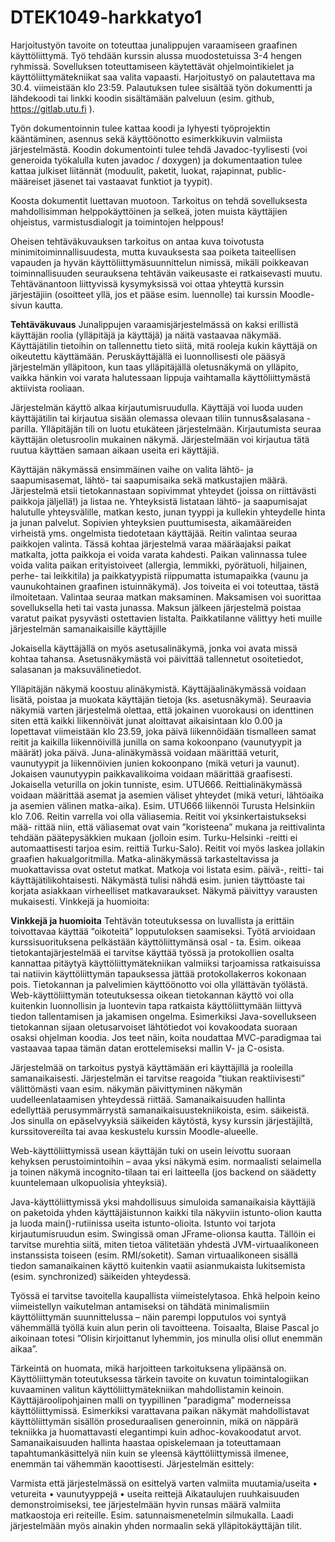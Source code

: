 # DTEK1049-harkkatyo1

Harjoitustyön tavoite on toteuttaa junalippujen varaamiseen graafinen käyttöliittymä. Työ
tehdään kurssin alussa muodostetuissa 3-4 hengen ryhmissä. Sovelluksen toteuttamiseen
käytettävät ohjelmointikielet ja käyttöliittymätekniikat saa valita vapaasti. Harjoitustyö on
palautettava ma 30.4. viimeistään klo 23:59. Palautuksen tulee sisältää työn dokumentti
ja lähdekoodi tai linkki koodin sisältämään palveluun (esim. github, https://gitlab.utu.fi ).

Työn dokumentoinnin tulee kattaa koodi ja lyhyesti työprojektin kääntäminen, asennus
sekä käyttöönotto esimerkkikuvin valmiista järjestelmästä. Koodin dokumentointi tulee
tehdä Javadoc-tyylisesti (voi generoida työkalulla kuten javadoc / doxygen) ja dokumentaation
tulee kattaa julkiset liitännät (moduulit, paketit, luokat, rajapinnat, public-määreiset
jäsenet tai vastaavat funktiot ja tyypit).

Koosta dokumentit luettavan muotoon.
Tarkoitus on tehdä sovelluksesta mahdollisimman helppokäyttöinen ja selkeä, joten
muista käyttäjien ohjeistus, varmistusdialogit ja toimintojen helppous!

Oheisen tehtäväkuvauksen tarkoitus on antaa kuva toivotusta minimitoiminnallisuudesta,
mutta kuvauksesta saa poiketa taiteellisen vapauden ja hyvän käyttöliittymäsuunnittelun
nimissä, mikäli poikkeavan toiminnallisuuden seurauksena tehtävän vaikeusaste ei ratkaisevasti
muutu. Tehtävänantoon liittyvissä kysymyksissä voi ottaa yhteyttä kurssin järjestäjiin
(osoitteet yllä, jos et pääse esim. luennolle) tai kurssin Moodle-sivun kautta.


**Tehtäväkuvaus**
Junalippujen varaamisjärjestelmässä on kaksi erillistä käyttäjän roolia (ylläpitäjä ja käyttäjä)
ja näitä vastaavaa näkymää. Käyttäjätilin tietoihin on tallennettu tieto siitä, mitä rooleja
kukin käyttäjä on oikeutettu käyttämään. Peruskäyttäjällä ei luonnollisesti ole pääsyä
järjestelmän ylläpitoon, kun taas ylläpitäjällä oletusnäkymä on ylläpito, vaikka hänkin voi
varata halutessaan lippuja vaihtamalla käyttöliittymästä aktiivista rooliaan.

Järjestelmän käyttö alkaa kirjautumisruudulla. Käyttäjä voi luoda uuden käyttäjätilin tai
kirjautua sisään olemassa olevaan tiliin tunnus&salasana -parilla. Ylläpitäjän tili on luotu
etukäteen järjestelmään. Kirjautumista seuraa käyttäjän oletusroolin mukainen näkymä.
Järjestelmään voi kirjautua tätä ruutua käyttäen samaan aikaan useita eri käyttäjiä.

Käyttäjän näkymässä ensimmäinen vaihe on valita lähtö- ja saapumisasemat, lähtö- tai
saapumisaika sekä matkustajien määrä. Järjestelmä etsii tietokannastaan sopivimmat
yhteydet (joissa on riittävästi paikkoja jäljellä!) ja listaa ne. Yhteyksistä listataan lähtö- ja
saapumisajat halutulle yhteysvälille, matkan kesto, junan tyyppi ja kullekin yhteydelle
hinta ja junan palvelut. Sopivien yhteyksien puuttumisesta, aikamääreiden virheistä yms.
ongelmista tiedotetaan käyttäjää. Reitin valintaa seuraa paikkojen valinta. Tässä kohtaa
järjestelmä varaa määräajaksi paikat matkalta, jotta paikkoja ei voida varata kahdesti.
Paikan valinnassa tulee voida valita paikan erityistoiveet (allergia, lemmikki, pyörätuoli,
hiljainen, perhe- tai leikkitila) ja paikkatyypistä riippumatta istumapaikka (vaunu ja vaunukohtainen
graafinen istuinnäkymä). Jos toiveita ei voi toteuttaa, tästä ilmoitetaan. Valintaa
seuraa matkan maksaminen. Maksamisen voi suorittaa sovelluksella heti tai vasta
junassa. Maksun jälkeen järjestelmä poistaa varatut paikat pysyvästi ostettavien listalta.
Paikkatilanne välittyy heti muille järjestelmän samanaikaisille käyttäjille

Jokaisella käyttäjällä on myös asetusalinäkymä, jonka voi avata missä kohtaa tahansa.
Asetusnäkymästä voi päivittää tallennetut osoitetiedot, salasanan ja maksuvälinetiedot.

Ylläpitäjän näkymä koostuu alinäkymistä. Käyttäjäalinäkymässä voidaan lisätä,
poistaa ja muokata käyttäjän tietoja (ks. asetusnäkymä). Seuraavia näkymiä varten järjestelmä
olettaa, että jokainen vuorokausi on identtinen siten että kaikki liikennöivät junat
aloittavat aikaisintaan klo 0.00 ja lopettavat viimeistään klo 23.59, joka päivä liikennöidään
tismalleen samat reitit ja kaikilla liikennöivillä junilla on sama kokoonpano (vaunutyypit
ja määrät) joka päivä. Juna-alinäkymässä voidaan määrittää veturit, vaunutyypit
ja liikennöivien junien kokoonpano (mikä veturi ja vaunut). Jokaisen vaunutyypin paikkavalikoima
voidaan määrittää graafisesti. Jokaisella veturilla on jokin tunniste, esim.
UTU666. Reittialinäkymässä voidaan määrittää asemat ja asemien väliset yhteydet
(mikä veturi, lähtöaika ja asemien välinen matka-aika). Esim. UTU666 liikennöi Turusta
Helsinkiin klo 7.06. Reitin varrella voi olla väliasemia. Reitit voi yksinkertaistukseksi mää-
rittää niin, että väliasemat ovat vain ”koristeena” mukana ja reittivalinta tehdään päätepysäkkien
mukaan (jolloin esim. Turku-Helsinki -reitti ei automaattisesti tarjoa esim. reittiä
Turku-Salo). Reitit voi myös laskea jollakin graafien hakualgoritmilla. Matka-alinäkymässä
tarkasteltavissa ja muokattavissa ovat ostetut matkat. Matkoja voi listata esim.
päivä-, reitti- tai käyttäjätilikohtaisesti. Näkymästä tulisi nähdä esim. junien täyttöaste tai
korjata asiakkaan virheelliset matkavaraukset. Näkymä päivittyy varausten mukaisesti.
Vinkkejä ja huomioita:


**Vinkkejä ja huomioita**
Tehtävän toteutuksessa on luvallista ja erittäin toivottavaa käyttää ”oikoteitä” lopputuloksen
saamiseksi. Työtä arvioidaan kurssisuorituksena pelkästään käyttöliittymänsä osal -
ta. Esim. oikeaa tietokantajärjestelmää ei tarvitse käyttää työssä ja protokollien osalta
kannattaa pitäytyä käyttöliittymätekniikan valmiiksi tarjoamissa ratkaisuissa tai natiivin
käyttöliittymän tapauksessa jättää protokollakerros kokonaan pois. Tietokannan ja palvelimien
käyttöönotto voi olla yllättävän työlästä. Web-käyttöliittymän toteutuksessa oikean
tietokannan käyttö voi olla kuitenkin luonnollisin ja luontevin tapa ratkaista käyttöliittymään
liittyvä tiedon tallentamisen ja jakamisen ongelma. Esimerkiksi Java-sovellukseen
tietokannan sijaan oletusarvoiset lähtötiedot voi kovakoodata suoraan osaksi ohjelman
koodia. Jos teet näin, koita noudattaa MVC-paradigmaa tai vastaavaa tapaa tämän datan
erottelemiseksi mallin V- ja C-osista.

Järjestelmää on tarkoitus pystyä käyttämään eri käyttäjillä ja rooleilla samanaikaisesti.
Järjestelmän ei tarvitse reagoida ”tiukan reaktiivisesti” välittömästi vaan esim. näkymän
päivittyminen näkymän uudelleenlataamisen yhteydessä riittää. Samanaikaisuuden hallinta
edellyttää perusymmärrystä samanaikaisuustekniikoista, esim. säikeistä. Jos sinulla
on epäselvyyksiä säikeiden käytöstä, kysy kurssin järjestäjiltä, kurssitovereilta tai avaa
keskustelu kurssin Moodle-alueelle.

Web-käyttöliittymissä usean käyttäjän tuki on usein leivottu suoraan kehyksen
perustoimintoihin – avaa yksi näkymä esim. normaalisti selaimella ja toinen näkymä
incognito-tilaan tai eri laitteella (jos backend on säädetty kuuntelemaan ulkopuolisia yhteyksiä).

Java-käyttöliittymissä yksi mahdollisuus simuloida samanaikaisia käyttäjiä on paketoida
yhden käyttäjäistunnon kaikki tila näkyviin istunto-olion kautta ja luoda main()-rutiinissa
useita istunto-olioita. Istunto voi tarjota kirjautumisruudun esim. Swingissä oman
JFrame-olionsa kautta. Tällöin ei tarvitse murehtia siitä, miten tietoa välitetään yhdestä
JVM-virtuaalikoneen instanssista toiseen (esim. RMI/soketit). Saman virtuaalikoneen sisällä
tiedon samanaikainen käyttö kuitenkin vaatii asianmukaista lukitsemista (esim.
synchronized) säikeiden yhteydessä.

Työssä ei tarvitse tavoitella kaupallista viimeistelytasoa. Ehkä helpoin keino viimeistellyn
vaikutelman antamiseksi on tähdätä minimalismiin käyttöliittymän suunnittelussa – näin
parempi lopputulos voi syntyä vähemmällä työllä kuin alun perin oli tavoitteena. Toisaalta,
Blaise Pascal jo aikoinaan totesi ”Olisin kirjoittanut lyhemmin, jos minulla olisi ollut
enemmän aikaa”.

Tärkeintä on huomata, mikä harjoitteen tarkoituksena ylipäänsä on. Käyttöliittymän toteutuksessa
tärkein tavoite on kuvatun toimintalogiikan kuvaaminen valitun käyttöliittymätekniikan
mahdollistamin keinoin. Käyttäjäroolipohjainen malli on tyypillinen ”paradigma”
moderneissa käyttöliittymissä. Esimerkiksi varattavana paikan näkymät mahdollistavat
käyttöliittymän sisällön proseduraalisen generoinnin, mikä on näppärä tekniikka
ja huomattavasti elegantimpi kuin adhoc-kovakoodatut arvot. Samanaikaisuuden hallinta
haastaa opiskelemaan ja toteuttamaan tapahtumankäsittelyä niin kuin se yleensä käyttöliittymissä
ilmenee, enemmän tai vähemmän kaoottisesti.
Järjestelmän esittely:


Varmista että järjestelmässä on esittelyä varten valmiita muutamia/useita
• vetureita
• vaunutyyppejä
• useita reittejä
Aikataulujen ruuhkaisuuden demonstroimiseksi, tee järjestelmään hyvin runsas määrä
valmiita matkaostoja eri reiteille. Esim. satunnaismenetelmin silmukalla.
Laadi järjestelmään myös ainakin yhden normaalin sekä ylläpitokäyttäjän tilit.
